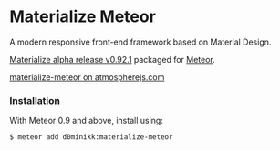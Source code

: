 Materialize Meteor
=============

A modern responsive front-end framework based on Material Design.

[Materialize alpha release v0.92.1](http://materializecss.com/) packaged for [Meteor](http://meteor.com).

[materialize-meteor on atmospherejs.com](https://atmospherejs.com/d0minikk/materialize-meteor)

### Installation

With Meteor 0.9 and above, install using:

```sh
$ meteor add d0minikk:materialize-meteor
```


